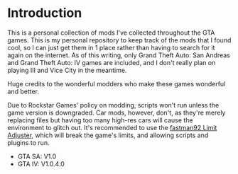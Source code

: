 # Introduction

This is a personal collection of mods I've collected throughout the GTA games. This is my personal repository to keep track of the mods that I found cool, so I can just get them in 1 place rather than having to search for it again on the internet. As of this writing, only Grand Theft Auto: San Andreas and Grand Theft Auto: IV games are included, and I don't really plan on playing III and Vice City in the meantime.

Huge credits to the wonderful modders who make these games wonderful and better.

Due to Rockstar Games' policy on modding, scripts won't run unless the game version is downgraded. Car mods, however, don't, as they're merely replacing files but having too many high-res cars will cause the environment to glitch out. It's recommended to use the [fastman92 Limit Adjuster](https://gtaforums.com/topic/733982-fastman92-limit-adjuster/), which will break the game's limits, and allowing scripts and plugins to run.

* GTA SA: V1.0
* GTA IV: V1.0.4.0
